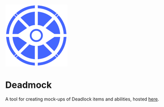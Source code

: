 ![Deadmock Logo](public/deadlock196.png)

# Deadmock

A tool for creating mock-ups of Deadlock items and abilities, hosted [here](https://tryneus.github.io/deadmock).
